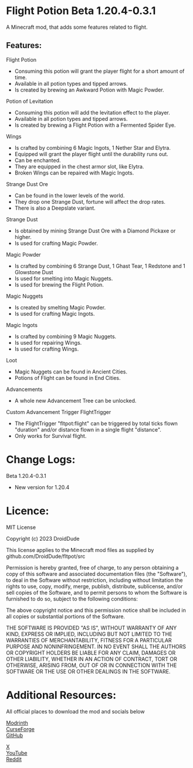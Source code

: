 
Flight Potion Beta 1.20.4-0.3.1
=======

A Minecraft mod, that adds some features related to flight.

Features:
--------

Flight Potion
- Consuming this potion will grant the player flight for a short amount of time.
- Available in all potion types and tipped arrows.
- Is created by brewing an Awkward Potion with Magic Powder.

Potion of Levitation
- Consuming this potion will add the levitation effect to the player.
- Available in all potion types and tipped arrows.
- Is created by brewing a Flight Potion with a Fermented Spider Eye.

Wings
- Is crafted by combining 6 Magic Ingots, 1 Nether Star and Elytra.
- Equipped will grant the player flight until the durability runs out.
- Can be enchanted.
- They are equipped in the chest armor slot, like Elytra.
- Broken Wings can be repaired with Magic Ingots.

Strange Dust Ore
- Can be found in the lower levels of the world.
- They drop one Strange Dust, fortune will affect the drop rates.
- There is also a Deepslate variant.

Strange Dust
- Is obtained by mining Strange Dust Ore with a Diamond Pickaxe or higher.
- Is used for crafting Magic Powder.

Magic Powder
- Is crafted by combining 6 Strange Dust, 1 Ghast Tear, 1 Redstone and 1 Glowstone Dust
- Is used for smelting into Magic Nuggets.
- Is used for brewing the Flight Potion.

Magic Nuggets
- Is created by smelting Magic Powder.
- Is used for crafting Magic Ingots.

Magic Ingots
- Is crafted by combining 9 Magic Nuggets.
- Is used for repairing Wings.
- Is used for crafting Wings.

Loot
- Magic Nuggets can be found in Ancient Cities.
- Potions of Flight can be found in End Cities.

Advancements
- A whole new Advancement Tree can be unlocked.

Custom Advancement Trigger FlightTrigger
- The FlightTrigger "fltpot:flight" can be triggered by total ticks flown "duration" and/or distance flown in a single flight "distance".
- Only works for Survival flight.

Change Logs:
============
Beta 1.20.4-0.3.1

- New version for 1.20.4

Licence:
============
MIT License

Copyright (c) 2023 DroidDude

This license applies to the Minecraft mod files as supplied by github.com/DroidDude/fltpot/src


Permission is hereby granted, free of charge, to any person obtaining a copy
of this software and associated documentation files (the "Software"), to deal
in the Software without restriction, including without limitation the rights
to use, copy, modify, merge, publish, distribute, sublicense, and/or sell
copies of the Software, and to permit persons to whom the Software is
furnished to do so, subject to the following conditions:

The above copyright notice and this permission notice shall be included in all
copies or substantial portions of the Software.

THE SOFTWARE IS PROVIDED "AS IS", WITHOUT WARRANTY OF ANY KIND, EXPRESS OR
IMPLIED, INCLUDING BUT NOT LIMITED TO THE WARRANTIES OF MERCHANTABILITY,
FITNESS FOR A PARTICULAR PURPOSE AND NONINFRINGEMENT. IN NO EVENT SHALL THE
AUTHORS OR COPYRIGHT HOLDERS BE LIABLE FOR ANY CLAIM, DAMAGES OR OTHER
LIABILITY, WHETHER IN AN ACTION OF CONTRACT, TORT OR OTHERWISE, ARISING FROM,
OUT OF OR IN CONNECTION WITH THE SOFTWARE OR THE USE OR OTHER DEALINGS IN THE
SOFTWARE.

Additional Resources: 
==========
All official places to download the mod and socials below

[Modrinth](https://modrinth.com/mod/flight_potion/)  
[CurseForge](https://www.curseforge.com/minecraft/mc-mods/flight-potion/)  
[GitHub](https://github.com/DroidDude/fltpot/)  

[X](https://twitter.com/droiddude19/)  
[YouTube](https://www.youtube.com/@DroidDudeMinecraft/)  
[Reddit](https://www.reddit.com/user/19DroidDude/)